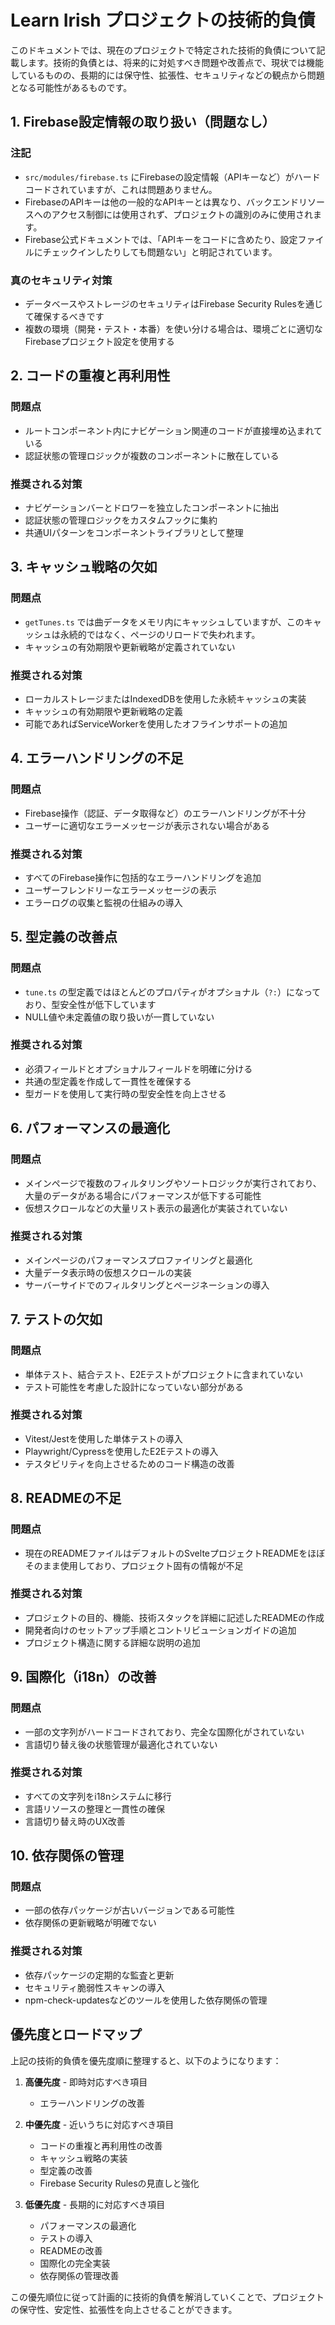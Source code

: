 # Learn Irish プロジェクトの技術的負債

このドキュメントでは、現在のプロジェクトで特定された技術的負債について記載します。技術的負債とは、将来的に対処すべき問題や改善点で、現状では機能しているものの、長期的には保守性、拡張性、セキュリティなどの観点から問題となる可能性があるものです。

## 1. Firebase設定情報の取り扱い（問題なし）

### 注記
- `src/modules/firebase.ts` にFirebaseの設定情報（APIキーなど）がハードコードされていますが、これは問題ありません。
- FirebaseのAPIキーは他の一般的なAPIキーとは異なり、バックエンドリソースへのアクセス制御には使用されず、プロジェクトの識別のみに使用されます。
- Firebase公式ドキュメントでは、「APIキーをコードに含めたり、設定ファイルにチェックインしたりしても問題ない」と明記されています。

### 真のセキュリティ対策
- データベースやストレージのセキュリティはFirebase Security Rulesを通じて確保するべきです
- 複数の環境（開発・テスト・本番）を使い分ける場合は、環境ごとに適切なFirebaseプロジェクト設定を使用する

## 2. コードの重複と再利用性

### 問題点
- ルートコンポーネント内にナビゲーション関連のコードが直接埋め込まれている
- 認証状態の管理ロジックが複数のコンポーネントに散在している

### 推奨される対策
- ナビゲーションバーとドロワーを独立したコンポーネントに抽出
- 認証状態の管理ロジックをカスタムフックに集約
- 共通UIパターンをコンポーネントライブラリとして整理

## 3. キャッシュ戦略の欠如

### 問題点
- `getTunes.ts` では曲データをメモリ内にキャッシュしていますが、このキャッシュは永続的ではなく、ページのリロードで失われます。
- キャッシュの有効期限や更新戦略が定義されていない

### 推奨される対策
- ローカルストレージまたはIndexedDBを使用した永続キャッシュの実装
- キャッシュの有効期限や更新戦略の定義
- 可能であればServiceWorkerを使用したオフラインサポートの追加

## 4. エラーハンドリングの不足

### 問題点
- Firebase操作（認証、データ取得など）のエラーハンドリングが不十分
- ユーザーに適切なエラーメッセージが表示されない場合がある

### 推奨される対策
- すべてのFirebase操作に包括的なエラーハンドリングを追加
- ユーザーフレンドリーなエラーメッセージの表示
- エラーログの収集と監視の仕組みの導入

## 5. 型定義の改善点

### 問題点
- `tune.ts` の型定義ではほとんどのプロパティがオプショナル（`?:`）になっており、型安全性が低下しています
- NULL値や未定義値の取り扱いが一貫していない

### 推奨される対策
- 必須フィールドとオプショナルフィールドを明確に分ける
- 共通の型定義を作成して一貫性を確保する
- 型ガードを使用して実行時の型安全性を向上させる

## 6. パフォーマンスの最適化

### 問題点
- メインページで複数のフィルタリングやソートロジックが実行されており、大量のデータがある場合にパフォーマンスが低下する可能性
- 仮想スクロールなどの大量リスト表示の最適化が実装されていない

### 推奨される対策
- メインページのパフォーマンスプロファイリングと最適化
- 大量データ表示時の仮想スクロールの実装
- サーバーサイドでのフィルタリングとページネーションの導入

## 7. テストの欠如

### 問題点
- 単体テスト、結合テスト、E2Eテストがプロジェクトに含まれていない
- テスト可能性を考慮した設計になっていない部分がある

### 推奨される対策
- Vitest/Jestを使用した単体テストの導入
- Playwright/Cypressを使用したE2Eテストの導入
- テスタビリティを向上させるためのコード構造の改善

## 8. READMEの不足

### 問題点
- 現在のREADMEファイルはデフォルトのSvelteプロジェクトREADMEをほぼそのまま使用しており、プロジェクト固有の情報が不足

### 推奨される対策
- プロジェクトの目的、機能、技術スタックを詳細に記述したREADMEの作成
- 開発者向けのセットアップ手順とコントリビューションガイドの追加
- プロジェクト構造に関する詳細な説明の追加

## 9. 国際化（i18n）の改善

### 問題点
- 一部の文字列がハードコードされており、完全な国際化がされていない
- 言語切り替え後の状態管理が最適化されていない

### 推奨される対策
- すべての文字列をi18nシステムに移行
- 言語リソースの整理と一貫性の確保
- 言語切り替え時のUX改善

## 10. 依存関係の管理

### 問題点
- 一部の依存パッケージが古いバージョンである可能性
- 依存関係の更新戦略が明確でない

### 推奨される対策
- 依存パッケージの定期的な監査と更新
- セキュリティ脆弱性スキャンの導入
- npm-check-updatesなどのツールを使用した依存関係の管理

## 優先度とロードマップ

上記の技術的負債を優先度順に整理すると、以下のようになります：

1. **高優先度** - 即時対応すべき項目
   - エラーハンドリングの改善

2. **中優先度** - 近いうちに対応すべき項目
   - コードの重複と再利用性の改善
   - キャッシュ戦略の実装
   - 型定義の改善
   - Firebase Security Rulesの見直しと強化

3. **低優先度** - 長期的に対応すべき項目
   - パフォーマンスの最適化
   - テストの導入
   - READMEの改善
   - 国際化の完全実装
   - 依存関係の管理改善

この優先順位に従って計画的に技術的負債を解消していくことで、プロジェクトの保守性、安定性、拡張性を向上させることができます。